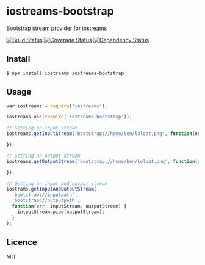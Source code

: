 # iostreams-bootstrap

Bootstrap stream provider for [iostreams](https://github.com/webcast-io/iostreams)

[![Build Status](https://travis-ci.org/webcast-io/iostreams-bootstrap.png)](https://travis-ci.org/webcast-io/iostreams-bootstrap?branch=master)
[![Coverage Status](https://coveralls.io/repos/webcast-io/iostreams-bootstrap/badge.png?branch=master)](https://coveralls.io/r/webcast-io/iostreams-bootstrap?branch=master)
[![Dependency Status](https://david-dm.org/webcast-io/iostreams-bootstrap.png?theme=shields.io)](https://david-dm.org/webcast-io/iostreams-bootstrap)

## Install

    $ npm install iostreams iostreams-bootstrap

## Usage

```js
var iostreams = require('iostreams');

iostreams.use(require('iostreams-bootstrap'));

// Getting an input stream
iostreams.getInputStream('bootstrap://home/ben/lolcat.png', function(err, inputStream) {

});

// Getting an output stream
iostreams.getOutputStream('bootstrap://home/ben/lolcat.png', function(err, outputStream) {

});

// Getting an input and output stream
iostrams.getInputAndOutputStream(
  'bootstrap://inputpath',
  'bootstrap://outputpath',
  function(err, inputStream, outputStream) {
    intputStream.pipe(outputStream);
  }
);
```

## Licence

MIT